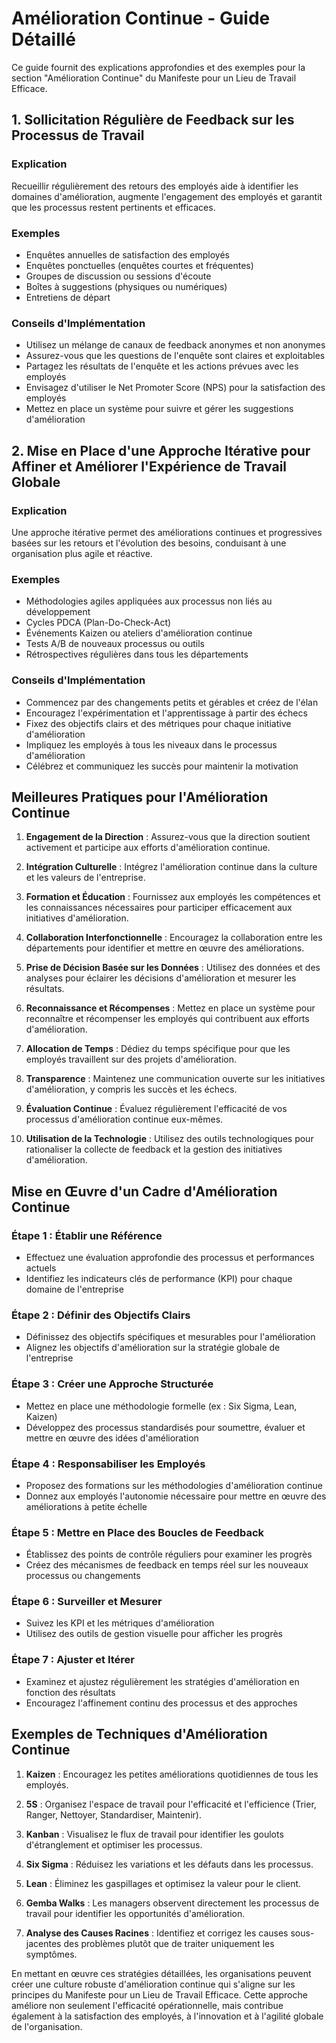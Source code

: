# Amélioration Continue - Guide Détaillé

Ce guide fournit des explications approfondies et des exemples pour la section "Amélioration Continue" du Manifeste pour un Lieu de Travail Efficace.

## 1. Sollicitation Régulière de Feedback sur les Processus de Travail

### Explication
Recueillir régulièrement des retours des employés aide à identifier les domaines d'amélioration, augmente l'engagement des employés et garantit que les processus restent pertinents et efficaces.

### Exemples
- Enquêtes annuelles de satisfaction des employés
- Enquêtes ponctuelles (enquêtes courtes et fréquentes)
- Groupes de discussion ou sessions d'écoute
- Boîtes à suggestions (physiques ou numériques)
- Entretiens de départ

### Conseils d'Implémentation
- Utilisez un mélange de canaux de feedback anonymes et non anonymes
- Assurez-vous que les questions de l'enquête sont claires et exploitables
- Partagez les résultats de l'enquête et les actions prévues avec les employés
- Envisagez d'utiliser le Net Promoter Score (NPS) pour la satisfaction des employés
- Mettez en place un système pour suivre et gérer les suggestions d'amélioration

## 2. Mise en Place d'une Approche Itérative pour Affiner et Améliorer l'Expérience de Travail Globale

### Explication
Une approche itérative permet des améliorations continues et progressives basées sur les retours et l'évolution des besoins, conduisant à une organisation plus agile et réactive.

### Exemples
- Méthodologies agiles appliquées aux processus non liés au développement
- Cycles PDCA (Plan-Do-Check-Act)
- Événements Kaizen ou ateliers d'amélioration continue
- Tests A/B de nouveaux processus ou outils
- Rétrospectives régulières dans tous les départements

### Conseils d'Implémentation
- Commencez par des changements petits et gérables et créez de l'élan
- Encouragez l'expérimentation et l'apprentissage à partir des échecs
- Fixez des objectifs clairs et des métriques pour chaque initiative d'amélioration
- Impliquez les employés à tous les niveaux dans le processus d'amélioration
- Célébrez et communiquez les succès pour maintenir la motivation

## Meilleures Pratiques pour l'Amélioration Continue

1. **Engagement de la Direction** : Assurez-vous que la direction soutient activement et participe aux efforts d'amélioration continue.

2. **Intégration Culturelle** : Intégrez l'amélioration continue dans la culture et les valeurs de l'entreprise.

3. **Formation et Éducation** : Fournissez aux employés les compétences et les connaissances nécessaires pour participer efficacement aux initiatives d'amélioration.

4. **Collaboration Interfonctionnelle** : Encouragez la collaboration entre les départements pour identifier et mettre en œuvre des améliorations.

5. **Prise de Décision Basée sur les Données** : Utilisez des données et des analyses pour éclairer les décisions d'amélioration et mesurer les résultats.

6. **Reconnaissance et Récompenses** : Mettez en place un système pour reconnaître et récompenser les employés qui contribuent aux efforts d'amélioration.

7. **Allocation de Temps** : Dédiez du temps spécifique pour que les employés travaillent sur des projets d'amélioration.

8. **Transparence** : Maintenez une communication ouverte sur les initiatives d'amélioration, y compris les succès et les échecs.

9. **Évaluation Continue** : Évaluez régulièrement l'efficacité de vos processus d'amélioration continue eux-mêmes.

10. **Utilisation de la Technologie** : Utilisez des outils technologiques pour rationaliser la collecte de feedback et la gestion des initiatives d'amélioration.

## Mise en Œuvre d'un Cadre d'Amélioration Continue

### Étape 1 : Établir une Référence
- Effectuez une évaluation approfondie des processus et performances actuels
- Identifiez les indicateurs clés de performance (KPI) pour chaque domaine de l'entreprise

### Étape 2 : Définir des Objectifs Clairs
- Définissez des objectifs spécifiques et mesurables pour l'amélioration
- Alignez les objectifs d'amélioration sur la stratégie globale de l'entreprise

### Étape 3 : Créer une Approche Structurée
- Mettez en place une méthodologie formelle (ex : Six Sigma, Lean, Kaizen)
- Développez des processus standardisés pour soumettre, évaluer et mettre en œuvre des idées d'amélioration

### Étape 4 : Responsabiliser les Employés
- Proposez des formations sur les méthodologies d'amélioration continue
- Donnez aux employés l'autonomie nécessaire pour mettre en œuvre des améliorations à petite échelle

### Étape 5 : Mettre en Place des Boucles de Feedback
- Établissez des points de contrôle réguliers pour examiner les progrès
- Créez des mécanismes de feedback en temps réel sur les nouveaux processus ou changements

### Étape 6 : Surveiller et Mesurer
- Suivez les KPI et les métriques d'amélioration
- Utilisez des outils de gestion visuelle pour afficher les progrès

### Étape 7 : Ajuster et Itérer
- Examinez et ajustez régulièrement les stratégies d'amélioration en fonction des résultats
- Encouragez l'affinement continu des processus et des approches

## Exemples de Techniques d'Amélioration Continue

1. **Kaizen** : Encouragez les petites améliorations quotidiennes de tous les employés.

2. **5S** : Organisez l'espace de travail pour l'efficacité et l'efficience (Trier, Ranger, Nettoyer, Standardiser, Maintenir).

3. **Kanban** : Visualisez le flux de travail pour identifier les goulots d'étranglement et optimiser les processus.

4. **Six Sigma** : Réduisez les variations et les défauts dans les processus.

5. **Lean** : Éliminez les gaspillages et optimisez la valeur pour le client.

6. **Gemba Walks** : Les managers observent directement les processus de travail pour identifier les opportunités d'amélioration.

7. **Analyse des Causes Racines** : Identifiez et corrigez les causes sous-jacentes des problèmes plutôt que de traiter uniquement les symptômes.

En mettant en œuvre ces stratégies détaillées, les organisations peuvent créer une culture robuste d'amélioration continue qui s'aligne sur les principes du Manifeste pour un Lieu de Travail Efficace. Cette approche améliore non seulement l'efficacité opérationnelle, mais contribue également à la satisfaction des employés, à l'innovation et à l'agilité globale de l'organisation.
